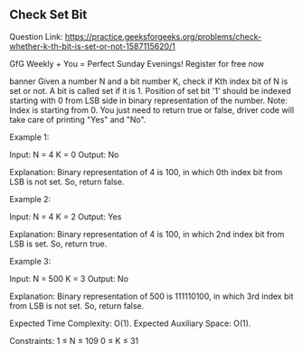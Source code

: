 ## Check Set Bit

Question Link: https://practice.geeksforgeeks.org/problems/check-whether-k-th-bit-is-set-or-not-1587115620/1

GfG Weekly + You = Perfect Sunday Evenings!
Register for free now

banner
Given a number N and a bit number K, check if Kth index bit of N is set or not. A bit is called set if it is 1. Position of set bit '1' should be indexed starting with 0 from LSB side in binary representation of the number.
Note: Index is starting from 0. You just need to return true or false, driver code will take care of printing "Yes" and "No".

Example 1:

Input: 
N = 4
K = 0
Output: 
No

Explanation: 
Binary representation of 4 is 100, in which 0th index bit from LSB is not set. So, return false.

Example 2:

Input: 
N = 4
K = 2
Output: 
Yes

Explanation: 
Binary representation of 4 is 100, in which 2nd index bit from LSB is set. So, return true.

Example 3:

Input: 
N = 500
K = 3
Output: 
No

Explanation: 
Binary representation of 500 is 111110100, in which 3rd index bit from LSB is not set. So, return false.

Expected Time Complexity: O(1).
Expected Auxiliary Space: O(1).

Constraints:
1 ≤ N ≤ 109
0 ≤ K ≤ 31